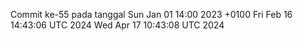 Commit ke-55 pada tanggal Sun Jan 01 14:00 2023 +0100
Fri Feb 16 14:43:06 UTC 2024
Wed Apr 17 10:43:08 UTC 2024

